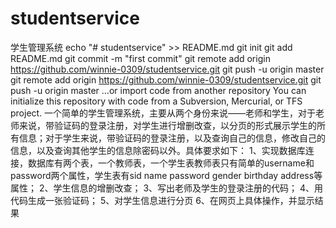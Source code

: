 # studentservice
学生管理系统
echo "# studentservice" >> README.md
git init
git add README.md
git commit -m "first commit"
git remote add origin https://github.com/winnie-0309/studentservice.git
git push -u origin master
git remote add origin https://github.com/winnie-0309/studentservice.git
git push -u origin master
…or import code from another repository
You can initialize this repository with code from a Subversion, Mercurial, or TFS project.
一个简单的学生管理系统，主要从两个身份来说——老师和学生，对于老师来说，带验证码的登录注册，对学生进行增删改查，以分页的形式展示学生的所有信息；对于学生来说，带验证码的登录注册，以及查询自己的信息，修改自己的信息，以及查询其他学生的信息除密码以外。具体要求如下：
1、实现数据库连接，数据库有两个表，一个教师表，一个学生表教师表只有简单的username和password两个属性，学生表有sid name password gender birthday address等属性；
2、学生信息的增删改查；
3、写出老师及学生的登录注册的代码；
4、用代码生成一张验证码；
5、对学生信息进行分页
6、在网页上具体操作，并显示结果
